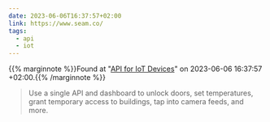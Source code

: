```yaml
---
date: 2023-06-06T16:37:57+02:00
link: https://www.seam.co/
tags:
  - api
  - iot
---
```

{{% marginnote %}}Found at "[API for IoT Devices](https://web.archive.org/web/20230606163757/https://www.seam.co/)" on 2023-06-06 16:37:57 +02:00.{{% /marginnote %}}

> Use a single API and dashboard to unlock doors, set temperatures, grant temporary access to buildings, tap into camera feeds, and more.
